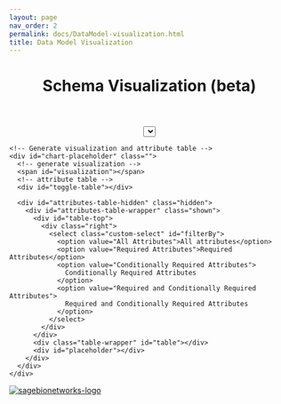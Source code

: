 ```yaml
---
layout: page
nav_order: 2
permalink: docs/DataModel-visualization.html
title: Data Model Visualization
---
```


<html>
  <head>
    <link
      rel="stylesheet"
      href="https://use.fontawesome.com/releases/v6.4.2/css/all.css"
    />
    <!-- <link rel="stylesheet" href="./Data Model Visualization/style.css" type="text/css" /> -->
    <link
      href="https://cdn.jsdelivr.net/npm/bootstrap@5.3.2/dist/css/bootstrap.min.css"
      rel="stylesheet"
      integrity="sha384-T3c6CoIi6uLrA9TneNEoa7RxnatzjcDSCmG1MXxSR1GAsXEV/Dwwykc2MPK8M2HN"
      crossorigin="anonymous"
    />
    <meta charset="UTF-8" />
    <meta name="viewport" content="width=device-width, initial-scale=1" />
    <title>Schema Visualization</title>
  </head>

  <body>
    <!-- header -->
    <header>
      <div class="title" style="text-align: center">
        <h1>Schema Visualization (beta)</h1>
        <a href="https://github.com/Sage-Bionetworks/schema_visualization"
          ><i class="fa-brands fa-github fa-2xl"></i
        ></a>
      </div>
    </header>
    <!-- Dropdown: selecting a schema-->
    <div class="dropdown" id="dropdown" style="text-align: center">
      <!-- <button
        class="btn btn-secondary dropdown-toggle"
        type="button"
        data-bs-toggle="dropdown"
        aria-expanded="false"
      >
        Select Schema
      </button> -->
      <select class="select" id="selection"></select>
    </div>

    <!-- Generate visualization and attribute table -->
    <div id="chart-placeholder" class="">
      <!-- generate visualization -->
      <span id="visualization"></span>
      <!-- attribute table -->
      <div id="toggle-table"></div>

      <div id="attributes-table-hidden" class="hidden">
        <div id="attributes-table-wrapper" class="shown">
          <div id="table-top">
            <div class="right">
              <select class="custom-select" id="filterBy">
                <option value="All Attributes">All attributes</option>
                <option value="Required Attributes">Required Attributes</option>
                <option value="Conditionally Required Attributes">
                  Conditionally Required Attributes
                </option>
                <option value="Required and Conditionally Required Attributes">
                  Required and Conditionally Required Attributes
                </option>
              </select>
            </div>
          </div>
          <div class="table-wrapper" id="table"></div>
          <div id="placeholder"></div>
        </div>
      </div>
    </div>
  </body>

  <footer>
    <div class="footer" style="align-items: center">
      <div class="row">
        <div class="col-md-12" style="height: 50px">
          <a href="https://sagebionetworks.org/"
            ><img
              src="./Data Model Visualization/assets/imgs/sage-bionetworks-logo.svg"
              alt="sagebionetworks-logo"
              style="max-height: 100%"
              width="auto"
          /></a>
        </div>
      </div>
    </div>
  </footer>

  <script src="https://d3js.org/d3.v5.js"></script>
  <script src="https://ajax.googleapis.com/ajax/libs/jquery/3.6.0/jquery.min.js"></script>
  <script src="https://cdn.jsdelivr.net/npm/d3-fetch@3"></script>
  <script src="https://cdn.jsdelivr.net/npm/d3-array@3"></script>
  <script src="https://cdn.jsdelivr.net/npm/d3-color@3"></script>
  <script src="https://cdn.jsdelivr.net/npm/d3-interpolate@3"></script>
  <script src="https://cdn.jsdelivr.net/npm/d3-scale-chromatic@3"></script>
  <script src="https://cdn.jsdelivr.net/npm/d3-dispatch@3"></script>
  <script src="https://cdn.jsdelivr.net/npm/d3-ease@3"></script>
  <script src="https://cdn.jsdelivr.net/npm/d3-interpolate@3"></script>
  <script src="https://cdn.jsdelivr.net/npm/d3-timer@3"></script>
  <script src="https://cdn.jsdelivr.net/npm/d3-transition@3"></script>
  <script
    src="https://cdn.jsdelivr.net/npm/@popperjs/core@2.11.8/dist/umd/popper.min.js"
    integrity="sha384-I7E8VVD/ismYTF4hNIPjVp/Zjvgyol6VFvRkX/vR+Vc4jQkC+hVqc2pM8ODewa9r"
    crossorigin="anonymous"
  ></script>
  <script
    src="https://cdn.jsdelivr.net/npm/bootstrap@5.3.2/dist/js/bootstrap.min.js"
    integrity="sha384-BBtl+eGJRgqQAUMxJ7pMwbEyER4l1g+O15P+16Ep7Q9Q+zqX6gSbd85u4mG4QzX+"
    crossorigin="anonymous"
  ></script>
  <script
    src="https://cdnjs.cloudflare.com/ajax/libs/js-yaml/4.1.0/js-yaml.min.js"
    integrity="sha512-CSBhVREyzHAjAFfBlIBakjoRUKp5h7VSweP0InR/pAJyptH7peuhCsqAI/snV+TwZmXZqoUklpXp6R6wMnYf5Q=="
    crossorigin="anonymous"
    referrerpolicy="no-referrer"
  ></script>
  <script
    type="text/javascript"
    src="https://cdnjs.cloudflare.com/ajax/libs/lodash.js/4.17.5/lodash.min.js"
  ></script>
  <script type="text/javascript" src="./Data Model Visualization/js/utils.js"></script>
  <script type="text/javascript" src="./Data Model Visualization/js/getDataModels.js"></script>
  <script src="./Data Model Visualization/js/chart.js"></script>
  <script type="text/javascript" src="./Data Model Visualization/js/PrepareRender.js"></script>
  <script type="text/javascript" src="./Data Model Visualization/js/DrawTable.js"></script>
  <script type="text/javascript" src="./Data Model Visualization/js/collapsibleTangleTree.js"></script>
</html>
